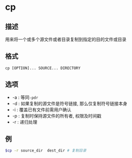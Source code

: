 # cp

## 描述

用来将一个或多个源文件或者目录复制到指定的目的文件或目录

## 格式

    cp [OPTION]... SOURCE... DIRECTORY

## 选项

- -a : 等同`-pdr`
- -d : 如果复制的源文件是符号链接, 那么仅复制符号链接本身
- -i : 覆盖已有文件前需用户确认
- -p : 复制时保持源文件的所有者, 权限及时间戳
- -r : 递归处理

## 例
```sh
$cp -r source_dir  dest_dir # 复制目录
```
